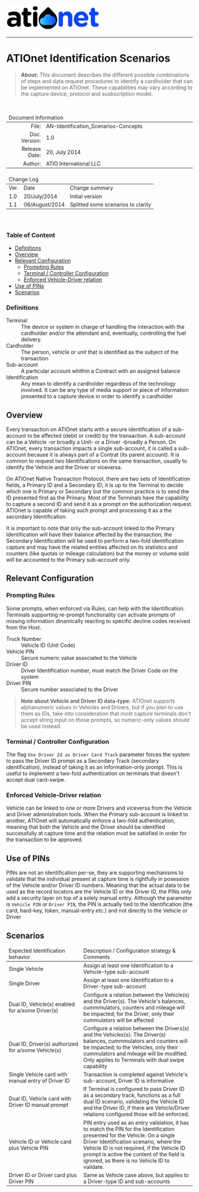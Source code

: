 ![ationetlogo](Content/Images/ATIOnetLogo_250x70.png) 

***

# ATIOnet Identification Scenarios

> **About:** This document describes the different possible combinations of steps and data request procedures to identify a cardholder that can be implemented on ATIOnet.
These capabilities may vary according to the capture device, protocol and susbscription model.  		

</br>

<table>
	<thead>
		<tr>
			<td colspan="2" class="tablehead">Document Information</td>
		</tr>
	</thead>
	<tfoot>
		<td colspan="2"> </td>
	</tfoot>
	<tbody>
		<tr>
			<td width="20%" class="rowhead" align="right">File:</td>
			<td>AN-Identification_Scenarios-Concepts</td>
		</tr>
		<tr>
			<td align="right">Doc. Version:</td>
			<td>1.0</td>
		</tr>
		<tr>
			<td align="right">Release Date:</td>
			<td>20, July 2014</td>
		</tr>
		<tr>
			<td align="right">Author:</td>
			<td>ATIO International LLC</td>
		</tr>
	</tbody>
</table>

<table>
     <thead>
          <tr>
          	<td colspan="3">Change Log</td>
          </tr>
     </thead>
     <tfoot>
          <td colspan="3"> </td>
     </tfoot>
     <tbody>
        <tr>
          	<td>Ver.</td>
            <td>Date</td>
            <td>Change summary</td>
        </tr>
        <!-- Insert a table row like this for each version -->
        <tr>
          	<td>1.0</td>
          	<td>20/July/2014</td>
          	<td>Initial version</td>
        </tr>
        <tr>
            <td>1.1</td>
            <td>06/August/2014</td>
            <td>Splitted some scenarios to clarity</td>
        </tr>
        <!-- End of version table row -->
     </tbody>
</table>
</br>

### Table of Content
<!-- MarkdownTOC depth=3 -->

- [Definitions](#definitions)
- [Overview](#overview)
- [Relevant Configuration](#relevant-configuration)
  - [Prompting Rules](#prompting-rules)
  - [Terminal / Controller Configuration](#terminal-controller-configuration)
  - [Enforced Vehicle-Driver relation](#enforced-vehicledriver-relation)
- [Use of PINs](#use-of-pins)
- [Scenarios](#scenarios)

<!-- /MarkdownTOC -->


<!-- Optional Terms & Definition section -->
        
### Definitions	

<dl>
  <dt>Terminal</dt>
  <dd>The device or system in charge of handling the interaction with the cardholder and/or the attendant and, eventually, controlling the fuel delivery.</dd>
  <dt>Cardholder</dt>
  <dd>The person, vehicle or unit that is identified as the subject of the transaction</dd>
  <dt>Sub-account</dt>
  <dd>A particular account whithin a Contract with an assigned balance</dd>
  <dt>Identification</dt>
  <dd>Any mean to identify a cardholder regardless of the technology involved. It can be any type of media support or piece of information presented to a capture device in order to identify a cardholder</dd>

</dl>

<!-- Content starts here -->
## Overview
Every transaction on ATIOnet starts with a secure identification of a sub-account to be affected (debit or credit) by the transaction. A sub-account can be a Vehicle -or broadly a Unit- or a Driver -broadly a Person.
On ATIOnet, every transaction impacts a single sub-account, it is called a sub-account because it is always part of a Contrat (its parent account). It is common to request two Identifications on the same transaction, usually to identify the Vehicle and the Driver or viceversa.

On ATIOnet Native Transaction Protocol, there are two sets of Identification fields, a Primary ID and a Secondary ID; it is up to the Terminal to decide which one is Primary or Secondary but the common practice is to send the ID presented first as the Primary. Most of the Terminals have the capability to capture a second ID and send it as a prompt on the authorization request. ATIOnet is capable of taking such prompt and processing it as a the secondary Identification.

It is important to note that only the sub-account linked to the Primary Identification will have their balance affected by the transaction; the Secondary Identification will be used to perform a two-fold identification capture and may have the related entities affected on its statistics and counters (like quotas or mileage calculation) but the money or volume sold will be accounted to the Primary sub-account only.

## Relevant Configuration

### Prompting Rules
Some prompts, when enforced via Rules, can help with the Identification.
Terminals supporting re-prompt functionality can activate prompts of missing information dinamically reacting to specific decline codes received from the Host.

<dl>
  <dt>Truck Number</dt>
  <dd>Vehicle ID (Unit Code)</dd>
  <dt>Vehicle PIN</dt>
  <dd>Secure numeric value associated to the Vehicle</dd>
  <dt>Driver ID</dt>
  <dd>Driver Identification number, must match the Driver Code on the system</dd>
  <dt>Driver PIN</dt>
  <dd>Secure number associated to the Driver</dd>
</dl>

> **Note about Vehicle and Driver ID data-type:** ATIOnet supports alphanumeric values in Vehicles and Drivers, but if you plan to use them as IDs, take into consideration that most capture terminals don't accept string input on those prompts, so numeric-only values should be used instead.

### Terminal / Controller Configuration
The flag ```Use Driver Id as Driver Card Track``` parameter forces the system to pass the Driver ID prompt as a Secondary Track (secondary identification), instead of taking it as an information-only prompt. This is useful to implement a two-fold authentication on terminals that doesn't accept dual card-swipe.

### Enforced Vehicle-Driver relation
Vehicle can be linked to one or more Drivers and viceversa from the Vehicle and Driver administration tools. When the Primary sub-account is linked to another, ATIOnet will automatically enforce a two-fold authentication, meaning that both the Vehicle and the Driver should be identified successfully at capture time and the relation must be satisfied in order for the transaction to be approved.

## Use of PINs
PINs are not an identification per-se, they are supporting mechanisms to validate that the individual present at capture time is rightfully in posession of the Vehicle and/or Driver ID numbers. Meaning that the actual data to be used as the record locators are the Vehicle ID or the Driver ID, the PINs only add a security layer on top of a solely manual entry.
Although the parameter is ```Vehicle PIN``` or ```Driver PIN```, the PIN is actually tied to the Identification (the card, hard-key, token, manual-entry etc.) and not directly to the Vehicle or Driver

## Scenarios

<table>
  <thead>
    <tr>
      <td width=40%>Expected Identification behavior</td>
      <td>Description / Configuration strategy & Comments</td>
    </tr>
  </thead>
  <tbody>
    <tr>
      <td>Single Vehicle</td>
      <td>Assign at least one Identification to a Vehicle-type sub-account</td>
    </tr>
    <tr>
      <td>Single Driver</td>
      <td>Assign at least one Identification to a Driver-type sub-account</td>
    </tr>
    <tr>
      <td>Dual ID, Vehicle(s) enabled for a/some Driver(s)</td>
      <td>Configure a relation between the Vehicle(s) and the Driver(s). The Vehicle's balances, cummmulators, counters and mileage will be impacted; for the Driver, only their cummulators will be affected</td>
    </tr>
    <tr>
      <td>Dual ID, Driver(s) authorized for a/some Vehicle(s)</td>
      <td>Configure a relation between the Drivers(s) and the Vehicles(s). The Driver(s) balances, cummmulators and counters will be impacted; to the Vehicles, only their cummulators and mileage will be modified. Only applies to Terminals with dual swipe capability</td>
    </tr>
    <tr>
      <td>Single Vehicle card with manual entry of Driver ID</td>
      <td>Transaction is completed against Vehicle's sub-account, Driver ID is informative</td>
    </tr>
    <tr>
      <td>Dual ID, Vehicle card with Driver ID manual prompt</td>
      <td>If Terminal is configured to pass Driver ID as a secondary track, functions as a full dual ID scenario, validating the Vehicle ID and the Driver ID, if there are Vehicle/Driver relations configured those will be enforced.</td>
    </tr>
    <tr>
      <td>Vehicle ID or Vehicle card plus Vehicle PIN</td>
      <td>PIN entry used as an entry validation, it has to match the PIN for the Identification presented for the Vehicle. On a single Driver Identification scenario, where the Vehicle ID is not required, if the Vehicle ID prompt is active the content of the field is ignored, as there is no Vehicle ID to validate.</td>
    </tr>
    <tr>
      <td>Driver ID or Driver card plus Driver PIN</td>
      <td>Same as Vehicle case above, but applies to a Driver-type ID and sub-accounts</td>
    </tr>
  </tbody>
</table>

